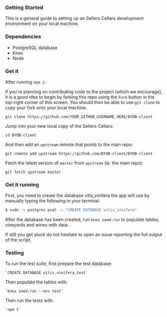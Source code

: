 ### Getting Started

This is a general guide to setting up an Sellers Cellars development environment on your local machine.

### Dependencies

* PostgreSQL database
* Knex
* Node

### Get it

After running `npm i`:

If you're planning on contributing code to the project (which we encourage), it is a good idea to begin by forking this repo using the `Fork` button in the top-right corner of this screen. You should then be able to use `git clone` to copy your fork onto your local machine.

    git clone https://github.com/YOUR_GITHUB_USERNAME_HERE/BYOB-client

Jump into your new local copy of the Sellers Cellars:

    cd BYOB-client

And then add an `upstream` remote that points to the main repo:

    git remote add upstream https://github.com/BYOB-client/BYOB-client

Fetch the latest version of `master` from `upstream` (ie. the main repo):

    git fetch upstream master

### Get it running

First, you need to create the database vitis_vinifera the app will use by manually typing the following in your terminal:

```sh
$ sudo -u postgres psql -c "CREATE DATABASE vitis_vinifera"
```

After the database has been created, run `knex seed:run` to populate tables, vineyards and wines with data.

If still you get stuck do not hesitate to open an issue reporting the full output of the script.

### Testing

To run the test suite, first prepare the test database:

    `CREATE DATABASE vitis_vinifera_test`

Then populate the tables with:

    `knex seed:run --env test`
    
Then run the tests with:

    `npm t`


[developer-wiki]: https://github.com/openfoodfoundation/openfoodnetwork/wiki
[sierra]: https://github.com/openfoodfoundation/openfoodnetwork/wiki/Development-Environment-Setup:-macOS-(Sierra)
[el-capitan]: https://github.com/openfoodfoundation/openfoodnetwork/wiki/Development-Environment-Setup:-OS-X-(El-Capitan)
[ubuntu]: https://github.com/openfoodfoundation/openfoodnetwork/wiki/Development-Environment-Setup:-Ubuntu
[wiki]: https://github.com/openfoodfoundation/openfoodnetwork/wiki
[zeus]: https://github.com/burke/zeus
[rubocop]: https://rubocop.readthedocs.io/en/latest/
[karma]: https://github.com/openfoodfoundation/openfoodnetwork/wiki/Karma
